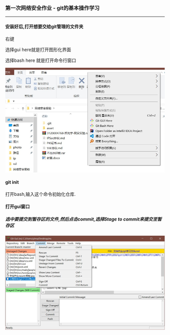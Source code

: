 ### 第一次网络安全作业 - git的基本操作学习

---

#### 安装好后,打开想要交给git管理的文件夹

右键

选择gui here就是打开图形化界面

选择bash here 就是打开命令行窗口

![](asset/右键.jpg)

#### git init

打开bash,输入这个命令初始化仓库.

#### 打开gui窗口

##### 选中要提交到暂存区的文件,然后点击commit,选择Stage to commit来提交至暂存区

![](asset/stage.jpg)



